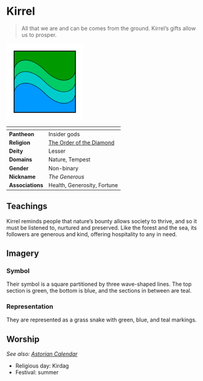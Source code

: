 # Kirrel

> All that we are and can be comes from the ground. Kirrel’s gifts allow us to prosper.

<img src="../../../images/gods/kirrel.png" height="200" />

| []() | |
| --- | --- |
| **Pantheon** | Insider gods |
| **Religion** | [The Order of the Diamond](../the-order-of-the-diamond.md) |
| **Deity** | Lesser |
| **Domains** | Nature, Tempest |
| **Gender** | Non-binary |
| **Nickname** | *The Generous* |
| **Associations** | Health, Generosity, Fortune |

## Teachings

Kirrel reminds people that nature’s bounty allows society to thrive, and so it must be listened to, nurtured and preserved. Like the forest and the sea, its followers are generous and kind, offering hospitality to any in need.

## Imagery

### Symbol

Their symbol is a square partitioned by three wave-shaped lines. The top section is green, the bottom is blue, and the sections in between are teal.

### Representation

They are represented as a grass snake with green, blue, and teal markings.

## Worship

*See also: [Astorian Calendar](../../history/astorian-calendar.md)*

- Religious day: Kirdag
- Festival: summer
